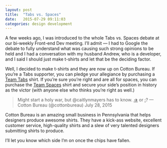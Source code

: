 ```yaml
---
layout: post
title:  "Tabs vs. Spaces"
date:   2015-07-29 09:11:03
categories: design development
---
```

A few weeks ago, I was introduced to the whole Tabs vs. Spaces debate at our bi-weekly Front-end Dev meeting. I’ll admit — I had to Google the debate to fully understand what was causing such strong opinions to be held and I had a conversation with my husband Andrew, who is a developer, and I said I should just make t-shirts and let that be the deciding factor.

Well, I decided to make t-shirts and they are now up on Cotton Bureau. If you’re a Tabs supporter, you can pledge your allegiance by purchasing a [Team Tabs](https://t.co/unTnF5uKOS) shirt. If you’re sure you’re right and are all for spaces, you can purchase the [Team Spaces](https://t.co/yGD9CERvmG) shirt and secure your side’s position in history as the victor (with anyone else who thinks you’re right as well.)

>Might start a holy war, but @caitlynmayers has to know. [→](https://t.co/unTnF5uKOS) or [·](https://t.co/yGD9CERvmG)?
>— Cotton Bureau (@cottonbureau) July 28, 2015

Cotton Bureau is an amazing small business in Pennsylvania that helps designers produce awesome shirts. They have a kick-ass website, excellent customer service, high-quality shirts and a slew of very talented designers submitting shirts to produce.

I’ll let you know which side I’m on once the chips have fallen.